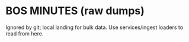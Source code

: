 # BOS MINUTES (raw dumps)
Ignored by git; local landing for bulk data.
Use services/ingest loaders to read from here.
